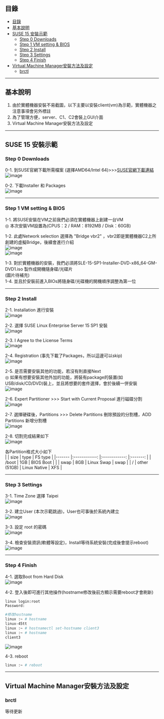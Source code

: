 ## 目錄
* [目錄](#目錄)
* [基本說明](#基本說明)
* [SUSE 15 安裝示範](#SUSE-15-安裝示範)
   * [Step 0 Downloads](#Step-0-Downloads)
   * [Step 1 VM setting & BIOS](#Step-1-VM-setting-&-BIOS)
   * [Step 2 Install](#Step-2-Install)
   * [Step 3 Settings](#Step-3-Settings)
   * [Step 4 Finish](#Step-4-Finish)
* [Virtual Machine Manager安裝方法及設定](#Virtual-Machine-Manager安裝方法及設定)
   * [brctl](#brctl)
---
## 基本說明
1. 由於實體機器安裝不易截圖，以下主要以安裝client(vm)為示範，實體機器之注意事項會另外標註
2. 為了管理方便，server、C1、C2會裝上GUI介面
3. Virtual Machine Manager安裝方法及設定

---
## SUSE 15 安裝示範
### Step 0 Downloads

0-1. 到SUSE官網下載所需檔案 (選擇AMD64/Intel 64)>>>[SUSE官網下載連結](https://www.suse.com/products/server/download/)  
![image](https://github.com/HongScarlet/homework/blob/master/SUSE15%20cluster/img/suse15install/0-1.png)  

0-2. 下載Installer 和 Packages  
![image](https://github.com/HongScarlet/homework/blob/master/SUSE15%20cluster/img/suse15install/0-2.png)  

---
### Step 1 VM setting & BIOS
1-1. 將SUSE安裝在VM之前我們必須在實體機器上創建一台VM  
◎ 本次安裝VM設置為(CPUS：2 / RAM：8192MB / Disk：60GB)

1-2. 此處Network selection 選擇為 "Bridge vbr2" ，vbr2即是實體機器C2上所創建的虛擬Bridge，後續會進行介紹  
![image](https://github.com/HongScarlet/homework/blob/master/SUSE15%20cluster/img/suse15install/1-1.png)  
![image](https://github.com/HongScarlet/homework/blob/master/SUSE15%20cluster/img/suse15install/1-2.png)

1-3. 對於實體機器的安裝，我們必須將SLE-15-SP1-Installer-DVD-x86_64-GM-DVD1.iso 製作成開機隨身碟/光碟片  
(圖片待補充)  
1-4. 並且於安裝前進入BIOs將隨身碟/光碟機的開機順序調整為第一位  

---
### Step 2 Install

2-1. Installation 進行安裝  
![image](https://github.com/HongScarlet/homework/blob/master/SUSE15%20cluster/img/suse15install/2-1.png)  

2-2. 選擇 SUSE Linux Enterprise Server 15 SP1 安裝  
![image](https://github.com/HongScarlet/homework/blob/master/SUSE15%20cluster/img/suse15install/2-2.png)  

2-3. I Agree to the License Terms  
![image](https://github.com/HongScarlet/homework/blob/master/SUSE15%20cluster/img/suse15install/2-3.png)  

2-4. Registration (事先下載了Packages，所以這邊可以skip)  
![image](https://github.com/HongScarlet/homework/blob/master/SUSE15%20cluster/img/suse15install/2-4.png)  

2-5. 是否需要安裝其他的功能，若沒有則直接Next  
◎ 如果有想要安裝其他外加的功能，將裝有package的裝置(如USB/disk/CD/DVD)裝上，並且將想要的套件選擇，會於後續一併安裝  
![image](https://github.com/HongScarlet/homework/blob/master/SUSE15%20cluster/img/suse15install/2-5.png)  

2-6. Expert Partitioner >>> Start with Current Proposal 進行磁碟分割  
![image](https://github.com/HongScarlet/homework/blob/master/SUSE15%20cluster/img/suse15install/2-6.png)  

2-7. 選擇硬碟後，Partitions >>> Delete Partitions 刪除預設的分割槽，ADD Partitions 新增分割槽  
![image](https://github.com/HongScarlet/homework/blob/master/SUSE15%20cluster/img/suse15install/2-7.png)  

2-8. 切割完成結果如下  
![image](https://github.com/HongScarlet/homework/blob/master/SUSE15%20cluster/img/suse15install/2-8.png)  


各Partition格式大小如下  
|       	|     size     	|     type     	| FS type 	|
|-------	|:------------:	|:------------:	|:-------:	|
| /boot 	|      1GB     	|   BIOS Boot  	|         	|
| swap  	|      8GB     	|  Linux Swap  	|   swap  	|
| /     	| other (51GB) 	| Linux Native 	|   XFS   	|

---
### Step 3 Settings

3-1. Time Zone 選擇 Taipei  
![image](https://github.com/HongScarlet/homework/blob/master/SUSE15%20cluster/img/suse15install/3-1.png)  

3-2. 建立User (本次示範跳過)，User也可事後於系統內建立  
![image](https://github.com/HongScarlet/homework/blob/master/SUSE15%20cluster/img/suse15install/3-2.png)  

3-3. 設定 root 的密碼  
![image](https://github.com/HongScarlet/homework/blob/master/SUSE15%20cluster/img/suse15install/3-3.png)  

3-4. 檢查安裝資訊(軟體等設定)，Install等待系統安裝(完成後會提示reboot)  
![image](https://github.com/HongScarlet/homework/blob/master/SUSE15%20cluster/img/suse15install/3-4.png)  

---
### Step 4 Finish

4-1. 選取Boot from Hard Disk  
![image](https://github.com/HongScarlet/homework/blob/master/SUSE15%20cluster/img/suse15install/4-1.png)  

4-2. 登入後即可進行其他操作(hostname修改後前方顯示需要reboot才會刷新)  
```bash
linux login:root
Password:

#修改hostname
linux :~ # hostname
linux-45tt
linux :~ # hostnamectl set-hostname client3
linux :~ # hostname
client3
```

![image](https://github.com/HongScarlet/homework/blob/master/SUSE15%20cluster/img/suse15install/4-2.png)  

4-3. reboot  
```bash
linux :~ # reboot
```

---
## Virtual Machine Manager安裝方法及設定
### brctl

等待更新






